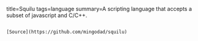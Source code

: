title=Squilu
tags=language
summary=A scripting language that accepts a subset of javascript and C/C++.
~~~~~~

[Source](https://github.com/mingodad/squilu)

